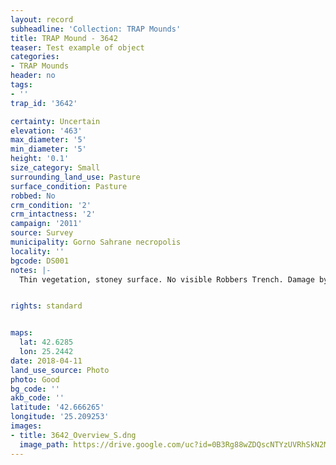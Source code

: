 ```yaml
---
layout: record
subheadline: 'Collection: TRAP Mounds'
title: TRAP Mound - 3642
teaser: Test example of object
categories:
- TRAP Mounds
header: no
tags:
- ''
trap_id: '3642'

certainty: Uncertain
elevation: '463'
max_diameter: '5'
min_diameter: '5'
height: '0.1'
size_category: Small
surrounding_land_use: Pasture
surface_condition: Pasture
robbed: No
crm_condition: '2'
crm_intactness: '2'
campaign: '2011'
source: Survey
municipality: Gorno Sahrane necropolis
locality: ''
bgcode: DS001
notes: |-
  Thin vegetation, stoney surface. No visible Robbers Trench. Damage by agriculture.


rights: standard


maps:
  lat: 42.6285
  lon: 25.2442
date: 2018-04-11
land_use_source: Photo
photo: Good
bg_code: ''
akb_code: ''
latitude: '42.666265'
longitude: '25.209253'
images:
- title: 3642_Overview_S.dng
  image_path: https://drive.google.com/uc?id=0B3Rg88wZDQscNTYzUVRhSkN2MzA
---
```

